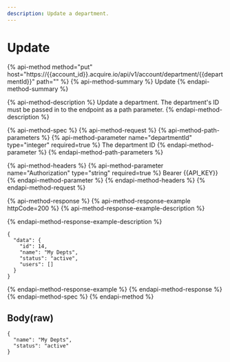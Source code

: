 ```yaml
---
description: Update a department.
---
```


# Update

{% api-method method="put" host="https://{{account\_id}}.acquire.io/api/v1/account/department/{{departmentId}}" path="" %}
{% api-method-summary %}
Update
{% endapi-method-summary %}

{% api-method-description %}
Update a department. The department's ID must be passed in to the endpoint as a path parameter.
{% endapi-method-description %}

{% api-method-spec %}
{% api-method-request %}
{% api-method-path-parameters %}
{% api-method-parameter name="departmentId" type="integer" required=true %}
The department ID 
{% endapi-method-parameter %}
{% endapi-method-path-parameters %}

{% api-method-headers %}
{% api-method-parameter name="Authorization" type="string" required=true %}
Bearer {{API\_KEY}}
{% endapi-method-parameter %}
{% endapi-method-headers %}
{% endapi-method-request %}

{% api-method-response %}
{% api-method-response-example httpCode=200 %}
{% api-method-response-example-description %}

{% endapi-method-response-example-description %}

```
{
  "data": {
    "id": 14,
    "name": "My Depts",
    "status": "active",
    "users": []
  }
}
```
{% endapi-method-response-example %}
{% endapi-method-response %}
{% endapi-method-spec %}
{% endapi-method %}

## Body\(raw\)

```text
{
  "name": "My Depts",
  "status": "active"
}
```

